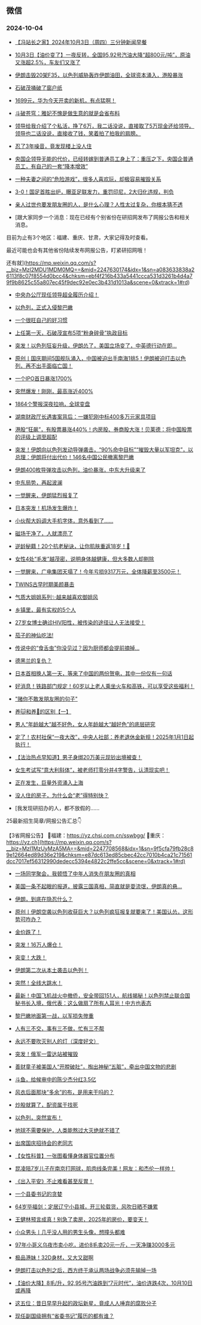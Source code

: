 ## 微信 
### 2024-10-04

+ [【冯站长之家】2024年10月3日（周四）三分钟新闻早餐](https://mp.weixin.qq.com/s?__biz=MzA5OTQyMDgyOQ==&mid=2652723878&idx=1&sn=97a68c3e3a9dbf072115c108f9f804ce&chksm=8a8c82bb638a7e29d087365c0d9cd813968901fb3e9c007e195547b98ae6322bc8ef9bcabf5a&scene=0&xtrack=1#rd)

+ [10月3日【油价变了】一夜反转，全国95,92号汽油大降“超800元/吨”，原油又涨超2.5%，车友们又涨了](https://mp.weixin.qq.com/s?__biz=MzIwODg4MDM1NQ==&mid=2247514319&idx=2&sn=3ca7c7b1bc4f88881c9d0896c1f6d68e&chksm=96f3fcd9a6ed324e19602ed9f08ded2a55bea5ef1553ec7a1953a3d48ba06f8b9334f08b6da6&scene=0&xtrack=1#rd)

+ [伊朗击毁20架F35，以色列威胁轰炸伊朗油田，全球资本涌入，港股暴涨](https://mp.weixin.qq.com/s?__biz=MjM5Njg1OTQ3Mg==&mid=2653405706&idx=1&sn=0e7c812b40e22f830c0e85b69702f867&chksm=bc88d8b543314fc7e291defa02ed7dfdad30e8b62ec57ac295e44c052a06b27cbe76cffa5215&scene=0&xtrack=1#rd)

+ [石破茂捅破了窗户纸](https://mp.weixin.qq.com/s?__biz=MjM5Njc3NDQ0Mg==&mid=2667132085&idx=1&sn=c7d6d85e1281f62fe99326f327ad6a91&chksm=bc2eabeb057f2d4fb2791dd9dad63824cc88a5008e0d752b43ed33d01e80a42c75a9d2a64825&scene=0&xtrack=1#rd)

+ [1699元，华为今天开卖的新机，有点猛啊！](https://mp.weixin.qq.com/s?__biz=MzIwMzIwOTgwOA==&mid=2247515845&idx=1&sn=acdad866ebdcbefc9448eb0036eea82e&chksm=976fbd4b5efd85f6ccea0cc575edca8b106d3440d24068aee999c66e95a0000889d65ba902ea&scene=0&xtrack=1#rd)

+ [斗破苍穹：雅妃不愧是做生意的就是会省布料](https://mp.weixin.qq.com/s?__biz=MzI5Mjc5MzM4Mw==&mid=2247522770&idx=2&sn=fbf6e9de4d8bd7acff963422d90a547e&chksm=ed98267c187639f115ca9295147158db836aebc51b37eb4b722bf3fcbc8882561f825f2abad8&scene=0&xtrack=1#rd)

+ [领导给我介绍了个私活，挣了6万，我二话没说，直接取了5万现金还给领导。领导也二话没说，直接收了钱，笑着拍了拍我的肩膀。](http://mp.weixin.qq.com/s?__biz=MzA3ODkwNDEyNw==&mid=2448174276&idx=1&sn=51fdcce6750c70a858103a156deb6530&chksm=8a2902ff27eac6179b0f5a8a50b9cf7d275420a7734359f0789713bbab46fc93c4541eb96739&scene=126&sessionid=0#rd)

+ [忍了3年噪音，竟发现楼上没人住](https://mp.weixin.qq.com/s?__biz=MzA4MTQ2NDg1NQ==&mid=2652821459&idx=1&sn=63d431c44bdf20492dd27a379ea93475&chksm=854c8d56b6cf9ef8cbc418fbabde13d6582204be2cfbf8572efb52fa67c479fc2bc128335771&scene=0&xtrack=1#rd)

+ [央国企领导无能的代价，已经转嫁到普通员工身上了：重压之下，央国企普通员工，有自己的一套“降本增效”](https://mp.weixin.qq.com/s?__biz=MzIzOTY4NDM0Ng==&mid=2247484911&idx=1&sn=f8a9321e1e508d2cb05d4c805e077c8f&chksm=e89c05c5e34f560e888d47e4dcfb4c816a6de562f7a6213cae961008131e88eaa3708391aa9f&scene=0&xtrack=1#rd)

+ [一种夫妻之间的“危险游戏”，很多人喜欢玩，却极容易摧毁关系](https://mp.weixin.qq.com/s?__biz=MzA5NTk1MDMxMg==&mid=2653018694&idx=1&sn=b237257912fd6dc82f7fe0a839a91ad5&chksm=8a7615bd9ff5de6090fd51837c7cd9de6afd0884cde26a9396b7863372912e7b510240940bcb&scene=0&xtrack=1#rd)

+ [3-0！国足首胜出炉，曝亚足联发力，重罚印尼，2大归化违规，判负](https://mp.weixin.qq.com/s?__biz=MzkyNzI4NzA0OA==&mid=2247490544&idx=1&sn=099957bd4fc582b95bacfb0153b47467&chksm=c32e902e20d026814fd8318d15e68ee379c5a7fa21721483fcc0d1d5d1b9dddf674ae32ea7bb&scene=0&xtrack=1#rd)

+ [亲人过世也要发朋友圈的人，是什么心理？人性太过复杂，你根本猜不透](https://mp.weixin.qq.com/s?__biz=MzI0NDY1Mzg0Ng==&mid=2247585412&idx=1&sn=b9d35c349fc8eff922217660662036ae&chksm=e88fb00cc849115a8e5bc5fd1e56bd4ae1e0b620941103848b67ac9a16d1aa52ffe05c4420b0&scene=0&xtrack=1#rd)

+ [跟大家同步一个消息：现在已经有个别省份在研招网发布了网报公告和相关消息。

目前为止有3个地区：福建、重庆、甘肃，大家记得及时查看。

最近可能也会有其他省份陆续发布网报公告，盯紧研招网哦！

还有就](https://mp.weixin.qq.com/s?__biz=MzI2MDU1MDM0MQ==&mid=2247630174&idx=1&sn=a083633838a26113f8c07f8554d0bcc4&chksm=ebf4f216b433a5441ccca531d3261b4d4a79f9b8625c55a807ec45f9dec92e0ec3b431d1013a&scene=0&xtrack=1#rd)

+ [中央办公厅现任领导超全履历介绍！](https://mp.weixin.qq.com/s?__biz=MzI2NjU2MzI0Ng==&mid=2247505718&idx=1&sn=af89ebe88beccfe41935981bbafb9d67&chksm=ebb9dd1ecbb75e8ae34c4c31eb56671aa239d8e782bc9561d3540d192b2026899c7ac4d748eb&scene=0&xtrack=1#rd)

+ [以色列，正式入侵黎巴嫩](https://mp.weixin.qq.com/s?__biz=MzkyNzIwODI3OA==&mid=2247666233&idx=1&sn=1863293714d31d3ffc5b102fc9384a6d&chksm=c3233c3efb68e6e6c0407aff1f5046b2574b9efe0f056aaee7564e1aa8489439fdc5adbf0908&scene=0&xtrack=1#rd)

+ [一个很旺自己的好习惯](https://mp.weixin.qq.com/s?__biz=MjM5OTI4MzQxNA==&mid=2651972063&idx=1&sn=3943fa92ebc615dfdb9c2a5bbe893879&chksm=bde3e6394a1a0c39dfc0517979f68d2690195597181e973667372e18ffbb5fd509b95cdcefc9&scene=0&xtrack=1#rd)

+ [上任第一天，石破茂宣布5项“粉身碎骨”执政目标](https://mp.weixin.qq.com/s?__biz=MzIyNTgxMjczOA==&mid=2247647778&idx=1&sn=a88a224d76ecf40a09e19bff20c061bb&chksm=e96e9162e074d1745bfabc7f4f64552ae39251b953f4035355e7ec0a709510c481e361b4b032&scene=0&xtrack=1#rd)

+ [突发！以色列狂妄升级，伊朗怂了，美国立场变了，中英德行动在即...](https://mp.weixin.qq.com/s?__biz=MzUxNjUxMTg3OA==&mid=2247647544&idx=2&sn=207762f9195d3527021d72ca1716c60f&chksm=f8589e74c9601fe408277324ca27d38d7c5ff874703ce7a05ac58ba84283eabbc21eeb986ea3&scene=0&xtrack=1#rd)

+ [原创丨国庆期间5国舰队涌入，中国被迫出手南海1挑5！伊朗被迫打击以色列，再不出手面临亡国！](https://mp.weixin.qq.com/s?__biz=MzUxNjUxMTg3OA==&mid=2247647544&idx=1&sn=172db110fb6e5e739a667f1999d68166&chksm=f81a428405a656fab82d60323d4772f4704c84ec90eff8e89dd817716817cd0f50fed8a22bd7&scene=0&xtrack=1#rd)

+ [一个IPO首日暴涨1700%](https://mp.weixin.qq.com/s?__biz=MzI5ODk1NjY1MA==&mid=2247662332&idx=1&sn=fecbcb7c8f82350bde84da3c6b5c34b8&chksm=ed6a0840f41afc1365b0eff64aa6046401c382075a4083ef3262cb7f4a5514c62d41f129e52b&scene=0&xtrack=1#rd)

+ [突然爆发！刚刚，最高涨近400%](https://mp.weixin.qq.com/s?__biz=MjI3Njc0NTk4MQ==&mid=2650412879&idx=1&sn=2410d74fa6ecfe20900a93c1caf28b8b&chksm=b6dee4a2b4077b59c4acb5a7fc76b7be2dcff0b3416444f0ff451ba542bf0bfbe278722d1f63&scene=0&xtrack=1#rd)

+ [1864个警报深夜拉响，全球变盘](https://mp.weixin.qq.com/s?__biz=MzUxNzE3NzI0NA==&mid=2247503926&idx=1&sn=05d4e0883ccd180e283a00c841ff76b4&chksm=f805bdb0d983e878e8baf5e7a373c2fec3bc16fb731e8f074462c45c6234dab52316d82e8e82&scene=0&xtrack=1#rd)

+ [湖南财政厅长遇害案背后：一嫌犯刚中标400多万元家具项目](https://mp.weixin.qq.com/s?__biz=MjY2NzgwMjU0MA==&mid=2650282228&idx=1&sn=56e7786a5dba02ea4c1e953d074edbec&chksm=ae987ed4f3987a753b85699de6424d4d6f19e76023bc2b6fe48b6d18cb74d46c50a327914aa2&scene=0&xtrack=1#rd)

+ [港股“狂飙”，有股票暴涨440%！内房股、券商股大涨！贝莱德：将中国股票的评级上调至超配](https://mp.weixin.qq.com/s?__biz=Mzg3NTA5MjkyNQ==&mid=2248369327&idx=1&sn=97a5ef72a6c21259913005793275e53f&chksm=ccde69aee9cbbb86eabc77e594fe2506c609e28383c556f813b19d822ff335e3316c3f52e668&scene=0&xtrack=1#rd)

+ [突发！伊朗向以色列发动导弹袭击，“90%命中目标”“摧毁大量以军坦克”，以总理：伊朗将付出代价！146名中国公民撤离黎巴嫩](https://mp.weixin.qq.com/s?__biz=Mzg3NTA5MjkyNQ==&mid=2248369248&idx=1&sn=8da84e9ce44526646ccaa9497a0f890b&chksm=cca70216f8b5c5b844deec77391c25f0a7251be20268fe02343828a3f5ef8916f95aff326b26&scene=0&xtrack=1#rd)

+ [伊朗400枚导弹攻击以色列，油价暴涨，中东大升级来了](https://mp.weixin.qq.com/s?__biz=MjM5Njg1OTQ3Mg==&mid=2653405697&idx=1&sn=c2caa2e007aa8eca5b29a28b49b6385e&chksm=bcbe7e48bd1eba757445c8211011a442d0d1aa27e14af022ae82c7ec3ac9b341dc3dd6d51b41&scene=0&xtrack=1#rd)

+ [中东局势，再起波澜](https://mp.weixin.qq.com/s?__biz=MzkxMTMxNjY2MA==&mid=2247533354&idx=1&sn=3407770575cdca592e03898fa28dd813&chksm=c003eb30811067d717748819ed9d9ef4a20252cf3ab9095cdcda6ec18f476760e48eb2703dcd&scene=0&xtrack=1#rd)

+ [一觉醒来，伊朗猛烈报复了](https://mp.weixin.qq.com/s?__biz=MzA5OTk4NDYwMw==&mid=2651562615&idx=1&sn=b32b5dbbfe24f902d018d5064cbcbb35&chksm=8ac4c359547ef7d896103813fb1d985602a0f959df59dfc886f0f953177748503882ff5130a7&scene=0&xtrack=1#rd)

+ [日本突发！机场发生爆炸！](https://mp.weixin.qq.com/s?__biz=MTIzNDg3NzY2MA==&mid=2653634086&idx=1&sn=5d80a047773d1e76beca66f992b29ff8&chksm=7b3e64de19571253f306579bb3f60a59afd7949ed9c22436ee6afcc8433250956820f44f0785&scene=0&xtrack=1#rd)

+ [小伙帮大妈调大手机字体，意外看到了……](https://mp.weixin.qq.com/s?__biz=MjM5Nzk5ODU3Mw==&mid=2661201624&idx=1&sn=0f3a586baf35f63df0534349ca561c0c&chksm=bc0778167de6b258946ca2f81a51f45fba9581157c3512d42da703cf4e479c7d2a85b092462d&scene=0&xtrack=1#rd)

+ [磁场干净了，人就漂亮了](https://mp.weixin.qq.com/s?__biz=MjM5MDc0NTY2OA==&mid=2651828503&idx=2&sn=c02f3498c2886acad1ede9047f2c462a&chksm=bca150539ff68ba233032c3e8e832e6806795f0f46581adba8e4e55592da9eaf13891c172947&scene=0&xtrack=1#rd)

+ [逆龄秘籍！20个抗老秘诀，让你肌肤重返18岁！🌟](http://mp.weixin.qq.com/s?__biz=MzkxNDc2Mjc4Ng==&mid=2247485050&idx=1&sn=69e7f53dc2a96ec80632c889544c3a48&chksm=c1683b37f61fb221df75266a647eaeba1e860a021b554c348334546511ec4af2fe895d0f9ae8&scene=126&sessionid=0#rd)

+ [女性4处“毛发”越茂密，说明身体越健康，但大多数人却剔除](http://mp.weixin.qq.com/s?__biz=Mzk0MDIyNTk2NQ==&mid=2247483913&idx=1&sn=013de57586b432e3e9c3d41e12a2486c&chksm=c2e5a6cbf5922fddcdc73483f81486912cccb2b1e73fb31099b7bf3a346c46107ba0f24cbeab&scene=126&sessionid=0#rd)

+ [一觉醒来，广电集团天塌了！今年亏损9317万元，全体降薪至3500元！](http://mp.weixin.qq.com/s?__biz=MzkyMzY2NDY1Mw==&mid=2247485959&idx=1&sn=109838f64ada97241763c3cd709168da&chksm=c01a3ac3b1e693baa0e8df37039c84584bf209a02952f638e195c0090399434f62659d536399&scene=126&sessionid=0#rd)

+ [TWINS古早时期美颜暴击](http://mp.weixin.qq.com/s?__biz=MzI1MjQ1OTMyNQ==&mid=2247603650&idx=1&sn=0a54a83bef8ca595d7ab41bc6b78eb91&chksm=e9e07590de97fc86a49af5ef9cfb24de41b7dc2ac2fac1ed10627fc838bbfb375e3bc8c12ed6&scene=126&sessionid=0#rd)

+ [气质大姐姐系列✨越来越喜欢御姐风](http://mp.weixin.qq.com/s?__biz=MzkwNzc0OTc2NQ==&mid=2247488022&idx=1&sn=5822d410ec7b857b5014a849db95e60c&chksm=c0d522fcf7a2abea0c1e9b7096e3142fea9b580822facb36161c9d688e0deb33c84616e67306&scene=126&sessionid=0#rd)

+ [乡镇里，最有实权的5个人](https://mp.weixin.qq.com/s?__biz=MzkzMDYxMjY4NA==&mid=2247485997&idx=1&sn=fb4825e0c9442145e555d86818e4c792&chksm=c35c8c2e9dc2ca6722289e8a9fa99d72bbef7b0ef48e24a3597bc0b6fa25db52e80237954fb9&scene=0&xtrack=1#rd)

+ [27岁女博士确诊HIV阳性，被传染的途径让人无法接受！](https://mp.weixin.qq.com/s?__biz=MzkyNDY1NzAwNQ==&mid=2248723384&idx=1&sn=14e1943cad88e2535eccfd4fee37231c&chksm=c3c3b5273cf58ebcc339db13b7dbeab05dd78938a4794df22e8f08b5307a57799a0a87ec67e6&scene=0&xtrack=1#rd)

+ [茄子的神仙吃法!](http://mp.weixin.qq.com/s?__biz=MzkzMzc3NjEzMw==&mid=2247485273&idx=1&sn=b150af7fb46453abaf795f4c5ad937e8&chksm=c2461933f53190252dff3bc1ab4725a5e64967ef4985bdf66c690ab5b0adcc0daceb12ac52d4&scene=126&sessionid=0#rd)

+ [传说中的“食舌虫”你没见过？因为厨师都会提前摘掉…](https://mp.weixin.qq.com/s?__biz=Mzk0MDY3NzMzMQ==&mid=2247626752&idx=1&sn=fdf469f7ef7f83520bbf8835dc83c166&chksm=c30f58780295dd850658dfbb24fd7128f7dd2bf906ada4106651a37693d05825b782d317fea9&scene=0&xtrack=1#rd)

+ [德黑兰的复仇？](https://mp.weixin.qq.com/s?__biz=MzkwNzQ5MjgwOQ==&mid=2247505194&idx=1&sn=f18f270062862e6beabe4443100dc3ce&chksm=c1915ba231ea6043a5c6c5fdcfd65e9923c9dbb32bded81b6c925b37e0673a2345ff499cba82&scene=0&xtrack=1#rd)

+ [日本首相换人第一天，等来了中国的两份贺电，其中一份仅有一句话](https://mp.weixin.qq.com/s?__biz=Mzg4MTk3MDMzMA==&mid=2247498804&idx=1&sn=21982b124fd6c5e6ab2ad088468bb070&chksm=ceb104003a0c4d710bc08dbc49836c702daffa422658bc868d14007f7f9748e9ab7041483838&scene=0&xtrack=1#rd)

+ [好消息！铁路部门规定！60岁以上老人乘坐火车和高铁，可以享受这些福利！](http://mp.weixin.qq.com/s?__biz=MzkwNDU5MzkzNA==&mid=2247485799&idx=2&sn=3a28061f78fe1b2a13fd2b8561741ed4&chksm=c14668603fab7a9ca429529f96927f7aa2ec8be55576fcd7b9af69302be3894825bc3c4b4129&scene=126&sessionid=0#rd)

+ ["赌你不敢发朋友圈的句子"](https://mp.weixin.qq.com/s?__biz=MzkyNjY4NTkwOQ==&mid=2247489291&idx=1&sn=d7d99e7166a26594415364d3a89a403c&chksm=c35945ae2a1f58be8203516570684945e0416bb860640c604b2f62f7f0134e9120c218d9e4d3&scene=0&xtrack=1#rd)

+ [养🐱和养🐶的区别【一】](http://mp.weixin.qq.com/s?__biz=Mzg5NjgxMzUyMg==&mid=2247483995&idx=1&sn=db17af45a3741cf9fbba8d5638ae5278&chksm=c07a12e6f70d9bf06103ab6dd27e97e485d59fed7ff244bf3ad68981c0011b9a141b3da59c8a&scene=126&sessionid=0#rd)

+ [男人“年龄越大”越不好色，女人年龄越大“越好色”的底层研究](https://mp.weixin.qq.com/s?__biz=MzA5MzgyNDMyNw==&mid=2648676901&idx=1&sn=e7a3ca8af662f3108bfd50ef37530750&chksm=89b962faf845bd1353312cbb5edd788753651edc360594a6489872c7d1f661c009988e2060f2&scene=0&xtrack=1#rd)

+ [定了！农村社保“一夜大改”，中央人社部：养老退休金新规！2025年1月1日起执行！](https://mp.weixin.qq.com/s?__biz=MzI0MDgzODE1Mg==&mid=2247513157&idx=1&sn=27ac28070a1ff0c490db542479ca7189&chksm=e88b0fb8d4f4ecd6544bc66570c0b969e56efa3daa7c5aa57ec1376c2986f447100c6bdf04aa&scene=0&xtrack=1#rd)

+ [【法治热点早知道】男子身绑20万美元现钞出境被查！](https://mp.weixin.qq.com/s?__biz=MzAwNTMwNzA0OA==&mid=2652520557&idx=1&sn=043540d904b7851aa3c00712f50d72af&chksm=81c57ec3472fd3637e8d921093aec50cb97d5072d27f6ddf8c231c8a72a81168361f8889dd85&scene=0&xtrack=1#rd)

+ [女生考试写“意大利斜体”，被老师打零分并4字警告，认清现实吧！](https://mp.weixin.qq.com/s?__biz=Mzg5OTA5NjYwOA==&mid=2247527179&idx=1&sn=c675932ec4a795b2f2609824b979425c&chksm=c1bcf753d75815dd5e8a5f3fa347a69d30941d70ccce42b1ac168f1a049d781873da5fd97f86&scene=0&xtrack=1#rd)

+ [正在发生，巨量外资涌入上海](https://mp.weixin.qq.com/s?__biz=MzIxODgyOTA5NA==&mid=2247777428&idx=1&sn=28117eaea42fb634c1dd1d725b4c0860&chksm=966c8a69048df056647e50603b72d40874d892d5daa4d95f89a47b7039716fe03514a9f7a7dd&scene=0&xtrack=1#rd)

+ [没人住的房子，为什么会“老”得特别快？](https://mp.weixin.qq.com/s?__biz=MzA5NTk1MDMxMg==&mid=2653018939&idx=1&sn=8c9de1b4b8882a4a99a10245a3646ee2&chksm=8a7d94ab1446dbaa522d02f74bd75a6ff79fa755f9915c407f1eaf5190e1ce002c37311e06d1&scene=0&xtrack=1#rd)

+ [我发现研招办的人，都不放假的……




25最新招生简章/网报公告汇总👇

【3省网报公告】
📍福建：https://yz.chsi.com.cn/sswbgg/
📍重庆：https://yz.ch](https://mp.weixin.qq.com/s?__biz=MzI1MzUyMzA5MA==&mid=2247708568&idx=1&sn=9f5cfa79fb28c89e12664ed89d36e219&chksm=e87dc613ed85cbec42cc7010b4ca21c71561dcc7017ef56312990dedecc5394e4822c2ffe5cc&scene=0&xtrack=1#rd)

+ [一场同学聚会，我顿悟了中年人消失在朋友圈的真相](https://mp.weixin.qq.com/s?__biz=MjM5MDMyMzg2MA==&mid=2656142104&idx=1&sn=0d13490c070aec991e3f26a91284655b&chksm=bce28872d15241515484de16d9bfe9a0c5e477c60c2fee72c50e3cc67feb59effe8479d9cd1a&scene=0&xtrack=1#rd)

+ [美国一条不起眼的报道，披露三国真相，简直就是耍流氓，伊朗真的悬…](https://mp.weixin.qq.com/s?__biz=MzUxNjUxMTg3OA==&mid=2247647620&idx=2&sn=22575aee8aac52d29f4a6c5a92ddfd7a&chksm=f84de590bd53eb3feed7374e655458d5433e349aac710bac5fdb1dc408ab3e2780fc873baab0&scene=0&xtrack=1#rd)

+ [伊朗，到底在隐忍什么？](https://mp.weixin.qq.com/s?__biz=MzIwMzAwMzQxNw==&mid=2756736974&idx=1&sn=00c1b32765a3a28a6672e3663f402760&chksm=b6359e583df32ac2602b6025ceee08eb35aef61633ec90810f3c607c7c05f7912bd99a6dd549&scene=0&xtrack=1#rd)

+ [原创丨伊朗空袭以色列收获巨大？以色列疯狂报复就要来了！美国认怂，这形势可咋办？](https://mp.weixin.qq.com/s?__biz=MzUxNjUxMTg3OA==&mid=2247647620&idx=1&sn=a06ceceab96273c523c43ddf8ea4cfa8&chksm=f8fcc028b87d48359c1b5b156ea81a18f8ef990a920f42ae4c72507728394383771d52a6c7fd&scene=0&xtrack=1#rd)

+ [金价跌了！](https://mp.weixin.qq.com/s?__biz=MjM5NzQ5MTkyMA==&mid=2657997769&idx=2&sn=8f634bc41de467f554b40b4d6c52642d&chksm=bc5b73d5d16ad990f2aca29a0eeb1c8ba933a0563a395d18110e6a8043babb56e84ef2a08a2b&scene=0&xtrack=1#rd)

+ [突发！16万人爆仓！](https://mp.weixin.qq.com/s?__biz=MjI3Njc0NTk4MQ==&mid=2650413134&idx=1&sn=858c216cd6c5b4c12a1ef76a6c20b14f&chksm=b61de3f96e507241970d7d6b8c6906c9ad7ac5bbeb23617a56ada6b9b63e93a7211fd2e2367c&scene=0&xtrack=1#rd)

+ [突变！大跌！](https://mp.weixin.qq.com/s?__biz=MjM5MTM3NTMwNA==&mid=2661509440&idx=1&sn=6d6178d2bef86ec27cdbac00655ceb0a&chksm=bc461bac95ee76dea7fc8986e48b49c557ab375ca2e335c01e015ade3c411d47d7b1d155b0c9&scene=0&xtrack=1#rd)

+ [伊朗第二次从本土袭击以色列！](https://mp.weixin.qq.com/s?__biz=MjM5MTM3NTMwNA==&mid=2661509477&idx=1&sn=e6d5827a52424de64214a7e1ca811c93&chksm=bc290aab4df42522e35e5d78a7716de99ab09a8436cc0d4af88444874b17f043e92f05710935&scene=0&xtrack=1#rd)

+ [突然！全线大跳水！](https://mp.weixin.qq.com/s?__biz=MjI3Njc0NTk4MQ==&mid=2650413162&idx=1&sn=7bc83dc7d3264213d0d2da182004ef82&chksm=b63134a528e8bcfd0216fe8eee7025897dcb85588a2aca33661c34bb6980ddbc9a5a0379c2cf&scene=0&xtrack=1#rd)

+ [最新！中国飞机战火中撤侨，安全带回151人，航线揭秘！以色列禁止联合国秘书长入境，俄代表：这么做扇了所有人耳光！中方也表态](https://mp.weixin.qq.com/s?__biz=Mzg3NTA5MjkyNQ==&mid=2248369550&idx=1&sn=49d200d8c07587182f67ebc3117e6655&chksm=cccb96d1d250dc6c683367feba10ee6a89264f4cba8aed68d2932bf18eb1b9f92907d9417acd&scene=0&xtrack=1#rd)

+ [黎巴嫩地面第一战，以军损失惨重](https://mp.weixin.qq.com/s?__biz=MzA5OTk4NDYwMw==&mid=2651562896&idx=1&sn=f9dda907b7b531522f8438f73dc96960&chksm=8a7d4981362103460f5b1da87a05e6e0e9b6c4f02a41afde73c001b8483624782b1d2c53f17a&scene=0&xtrack=1#rd)

+ [人有三不交，事有三不做，忙有三不帮](https://mp.weixin.qq.com/s?__biz=MjM5MDc0NTY2OA==&mid=2651828517&idx=2&sn=aa886c03b3fae582afa64bcd3cd14364&chksm=bc82469b99a4f4e640bd9353104e6d3c6724fa42482b3944400923bcf40d39d82a082f460b2d&scene=0&xtrack=1#rd)

+ [永远不要吹灭别人的灯（深度好文）](https://mp.weixin.qq.com/s?__biz=MjM5MDc0NTY2OA==&mid=2651828517&idx=1&sn=530bf55a45e3b086d0e1e26372d7fd48&chksm=bc79a4c6ffadf531d5edecfff1242b1e9d8c71edcc5fc5a6b492d068dc0d2fa7df81c14ef06a&scene=0&xtrack=1#rd)

+ [突发！俄军一雷达站被摧毁](https://mp.weixin.qq.com/s?__biz=MjM5MzA0MTg2MA==&mid=2654504842&idx=2&sn=7c35dd7fc4efec7386d6e02dd07995f5&chksm=bcd2b461c49950a476834157655d4a25a4f336ead62044bfc6ecf110650e47338cd8561467af&scene=0&xtrack=1#rd)

+ [善财童子被美国人“开膛破肚”，掏出神秘“五脏”，牵出中国文物的悲剧](https://mp.weixin.qq.com/s?__biz=MzkxMDQwMzg1OQ==&mid=2247493935&idx=1&sn=7d186016fb8b3fc3987df551d299b676&chksm=c0c092990cd125beaff8098053e1b6094e27d405548d2fa393de7118884e25f7148b4e2ae9de&scene=0&xtrack=1#rd)

+ [斗鱼，给候审中的陈少杰分红3.5亿](http://mp.weixin.qq.com/s?__biz=MzI2NDk5NzA0Mw==&mid=2248700447&idx=2&sn=e07f6d6ca364d0da2caeb7d5a1e2cfb6&chksm=e8c01f0e243ec49c0666a1514937db77af6d533230fdada7b46620ca6695b22eee3a5dd27f3e&scene=126&sessionid=0#rd)

+ [风衣后面那块“多余”的布，是用来干吗的？](https://mp.weixin.qq.com/s?__biz=MTg1MjI3MzY2MQ==&mid=2652276179&idx=1&sn=e86d65132833baf5932b1063c0ed2100&chksm=5c509591afee8b75fd5a47164a690b39ce660b24870c1d39cbc41bec8bb2577b4a77264b96b7&scene=0&xtrack=1#rd)

+ [炒股就算了，配资属于找死](https://mp.weixin.qq.com/s?__biz=MzkxMzY0MzMyNA==&mid=2247531845&idx=1&sn=ff140e085588784ad51ab82b2b9466a6&chksm=c03c2c37805014fdf0d450166827acb5aedecb2550e74fbdc98b57e9642d1f3e918415b6d6ba&scene=0&xtrack=1#rd)

+ [以色列，突然宣布！](https://mp.weixin.qq.com/s?__biz=MjI3Njc0NTk4MQ==&mid=2650413247&idx=1&sn=b82850f24f7c63f75db84e047e1a2153&chksm=b6b25032508993fda8bd6c63863c6e3906e48870b2cfebbc0850d95a14e9322a11431110508b&scene=0&xtrack=1#rd)

+ [地球不需要保护，人类能熬过大灭绝就不错了](https://mp.weixin.qq.com/s?__biz=MzU5MzcyMzc2OQ==&mid=2247792895&idx=1&sn=ae82c67da91b850d9bdf4f5619806abc&chksm=ff8843ec1caa2fb731967353e279bffc937a0f190d1702e1464d7c30c4046724e5c283e05bbc&scene=0&xtrack=1#rd)

+ [出席国庆招待会的老同志](http://mp.weixin.qq.com/s?__biz=Mzg2MTI1OTY0OQ==&mid=2247512711&idx=1&sn=bf91ee30a94dc2c7e0ca98767fcc34a4&chksm=cfe953bd2da137cd3c84a6f120b1e5268b519149ea5a06a841e1608f2c70f59c304d01a28e66#rd)

+ [【女性科普】一张图看懂身体器官位置分布](http://mp.weixin.qq.com/s?__biz=MzIzOTI5MzQ5Nw==&mid=2247530880&idx=1&sn=51776d0cc9ca87b1d5b8d93faf46ac5e&chksm=e8346fd71277f83adfb4602cd4d8b0616d52a0f226297b83921140dc4363d57313bf7813dc8e#rd)

+ [昆凌陪7岁儿子在南京打网球，肌肉线条完美！网友：和杰伦一样帅！](http://mp.weixin.qq.com/s?__biz=MzIxNjcwMTUxMQ==&mid=2247489531&idx=3&sn=9745cdff24a8f5532d180e07837764d3&chksm=96a45ff8e5d9f1a54cf3ff08e56eaec1f7197a44f16d8d9bdab84936fea1b8237fe891324346#rd)

+ [《出入平安》不止难看甚至反胃！](http://mp.weixin.qq.com/s?__biz=MzU0Njc5NTkxNQ==&mid=2247498284&idx=1&sn=b08162a2fd4cf2a219fafd2be72e9a4b&chksm=fa1528b45b0eb74a001e7182de70759ea26a5e1baa7fb6c978e8fba734f4d83a117243355c3a#rd)

+ [一个县委书记的贪婪](http://mp.weixin.qq.com/s?__biz=MzIxMTc0MTA4MQ==&mid=2247495579&idx=1&sn=12b9232dece941558f7bd64134679ac6&chksm=96946a6759511dbf661f7e49bed8833ba81c423efc9819618cd3439a96b9fa1c9dd91c503db0#rd)

+ [64岁毕福剑：定居辽宁小县城，开三轮载货，风吹日晒不嫌累](http://mp.weixin.qq.com/s?__biz=MzI4ODU5NzM4Nw==&mid=2247590540&idx=6&sn=f7b7fc7e1c0dcc4db79061158ea980c1&chksm=edecc1ba07ecaaef84e7f2c3252886be4cf7f0c109d361470bba5c7527d09bd6129b34f22111#rd)

+ [王健林预言成真！别急了卖房，2025年的房价，要变天！](http://mp.weixin.qq.com/s?__biz=MzI4ODU5NzM4Nw==&mid=2247590540&idx=5&sn=fe625f23591b5622fae0ccc0c9584c54&chksm=ed685131151113d1a2cb9b03944fcf8f43f45254b18b9089d7d355a55045963468b521d10a7f#rd)

+ [小众男头丨几乎没人用的男生头像，想撞头都难](http://mp.weixin.qq.com/s?__biz=Mzg4Nzg1ODIxOQ==&mid=2247509689&idx=1&sn=faee7bee045e3fce4a6c168bf27bb100&chksm=ce2b9ff0c6b303529e5f342f145fe9f919a3033aab682d178c47be50d234e3c80026e837e142#rd)

+ [97年小哥义乌夜市卖小吃，进价8毛卖20元一斤，一天净赚3000多元](http://mp.weixin.qq.com/s?__biz=MzI0NDg3NzA2Nw==&mid=2247496322&idx=1&sn=518ed3622f6ea0424f1240f5d88f57f1&chksm=e8f8e10ab50ddfcf03f14302f4b301a587ee322476e91976d78e1c65a1fa4c55094656650bab#rd)

+ [极品港妹！32D身材，又大又甜啊](http://mp.weixin.qq.com/s?__biz=MzAxMjg5OTkzNw==&mid=2247484960&idx=2&sn=37043a420f9509df75fc4e7c880c9cad&chksm=9a65b183f2bd0ad1ba184a6882df79e88221c674373b4edd9156b4d39630df650b739ab8c826#rd)

+ [伊朗打击以色列之后，西方终于承认两场战争必须先输掉一场](https://mp.weixin.qq.com/s?__biz=MjM5Njc3NDQ0Mg==&mid=2667132092&idx=1&sn=33fbf651535f031ad307c3bb4a9a5328&chksm=bc7b6a68685d10c1e0064432643d0a4d833a21b38a083483d062c38f837a84a6b0e85133f5a3&scene=0&xtrack=1#rd)

+ [【油价大降】8毛/升，92,95号汽油跌到“7元时代”，油价连跌4次，10月10日或再降](https://mp.weixin.qq.com/s?__biz=MzIwODg4MDM1NQ==&mid=2247514319&idx=1&sn=7634af003a8f0df13f4bd7ad9085bb17&chksm=96fca14da93873619f04e4458cc7dadc1083dc35f409a9a347d8802ae6b151f54ce9ae63b1b9&scene=0&xtrack=1#rd)

+ [这五位：昔日早早升起的政坛新星，竟成人人唾弃的腐败分子](https://mp.weixin.qq.com/s?__biz=MzI2NjU2MzI0Ng==&mid=2247506321&idx=1&sn=a32e2b9ff132fee335f56ae8035d2cf5&chksm=ebe44aaaecfab69c4f29d3d859b32c4700aab526cbcbd315246dd5c0eec86fb7c838a8fec186&scene=0&xtrack=1#rd)

+ [现任副国级拥有“省委书记”履历的都有谁？](https://mp.weixin.qq.com/s?__biz=MzI2NjU2MzI0Ng==&mid=2247505979&idx=1&sn=dfb287d3233d5de550415983299d259c&chksm=eb7d7497babda224bd4627a59c2a972661cf6128df004da17fe1c818188749137a93e06d8f37&scene=0&xtrack=1#rd)

